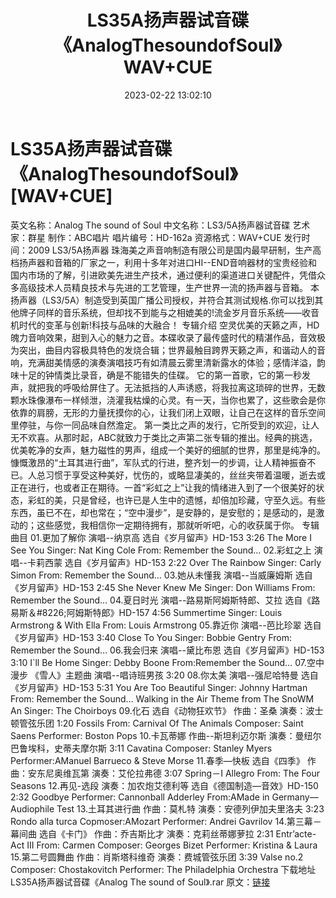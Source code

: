 ﻿---
title: LS35A扬声器试音碟《AnalogThesoundofSoul》WAV+CUE
date: 2023-02-22 13:02:10
categories: 古典音乐、新世纪、纯音雅乐
tags: 纯音雅乐
---
# LS35A扬声器试音碟《AnalogThesoundofSoul》[WAV+CUE]

英文名称：Analog The sound of Soul
中文名称：LS3/5A扬声器试音碟
艺术家：群星
制作：ABC唱片
唱片编号：HD-162a
资源格式：WAV+CUE
发行时间：2009
LS3/5A扬声器
珠海美之声音响制造有限公司是国内最早研制，生产高档扬声器和音箱的厂家之一，利用十多年对进口HI--END音响器材的宝贵经验和国内市场的了解，引进欧美先进生产技术，通过便利的渠道进口关键配件，凭借众多高级技术人员精良技术与先进的工艺管理，生产世界一流的扬声器与音箱。
本扬声器（LS3/5A）制造受到英国广播公司授权，并符合其测试规格.你可以找到其他牌子同样的音乐系统，但却找不到能与之相媲美的!流金岁月音乐系统——收音机时代的变革与创新!科技与品味的大融合！
专辑介绍
空灵优美的天籁之声，HD魄力音响效果，甜到入心的魅力之音。本碟收录了最传盛时代的精湛作品，音效极为突出，曲目内容极具特色的发烧合辑；世界最触目跨界天籁之声，和谐动人的音响，充满甜美情感的演奏演唱技巧有如清晨云雾里清新露水的体验；感情洋溢，韵味十足的钟情类比录音，确是不能错失的佳碟。
它的第一首歌，它的第一秒发声，就把我的呼吸给屏住了。无法抵挡的人声诱惑，将我拉离这琐碎的世界，无数颗水珠像瀑布一样倾泄，浇灌我枯燥的心灵。有一天，当你也累了，这些歌会是你依靠的肩膀，无形的力量抚摸你的心，让我们闭上双眼，让自己在这样的音乐空间里停驻，与你一同品味自然澹定。
第一类比之声的发行，它所受到的欢迎，让人无不欢喜。从那时起，ABC就致力于类比之声第二张专辑的推出。经典的挑选，优美乾净的女声，魅力磁性的男声，组成一个美好的细腻的世界，那里是纯净的。慷慨激昂的“土耳其进行曲”，军队式的行进，整齐划一的步调，让人精神振奋不已。人总习惯于享受这种美好，忧伤的，或略显凄美的，丝丝夹带着温暖，逝去或正在进行，也或者正在期待。一首“彩虹之上”让我的情绪进入到了一个很美好的状态，彩虹的美，只是曾经，也许已是人生中的遗憾，却倍加珍藏，守至久远。有些东西，虽已不在，却也常在；“空中漫步”，是安静的，是安慰的；是感动的，是激动的；这些感觉，我相信你一定期待拥有，那就听听吧，心的收获属于你。
专辑曲目
01.更加了解你 演唱--纳京高 选自《岁月留声》HD-153 3:26
The More I See You Singer: Nat King Cole From: Remember the
Sound…
02.彩虹之上 演唱--卡莉西蒙 选自《岁月留声》HD-153 2:22
Over The Rainbow Singer: Carly Simon From: Remember the
Sound…
03.她从未懂我 演唱--当威廉姆斯 选自《岁月留声》HD-153 2:45
She Never Knew Me Singer: Don Williams From: Remember the
Sound…
04.夏日时光 演唱--路易斯阿姆斯特郎、艾拉 选自《路易斯＆#8226;阿姆斯特郎》HD-157 4:56
Summertime Singer: Louis Armstrong & With Ella From: Louis
Armstrong
05.靠近你 演唱--芭比珍翠 选自《岁月留声》HD-153 3:40
Close To You Singer: Bobbie Gentry From: Remember the Sound…
06.我会归来 演唱--黛比布恩 选自《岁月留声》HD-153 3:10
I`ll Be Home Singer: Debby Boone From:Remember the Sound…
07.空中漫步 《雪人》主题曲 演唱--唱诗班男孩 3:20
08.你太美 演唱--强尼哈特曼 选自《岁月留声》HD-153 5:31
You Are Too Beautiful Singer: Johnny Hartman From: Remember the
Sound…
Walking in the Air Theme from The SnoWM An Singer: The
Choirboys
09.化石 选自《动物狂欢节》 作曲：圣桑 演奏：波士顿管弦乐团 1:20
Fossils From: Carnival Of The Animals Composer: Saint Saens
Performer: Boston Pops
10.卡瓦蒂娜 作曲--斯坦利迈尔斯 演奏：曼纽尔巴鲁埃科，史蒂夫摩尔斯 3:11
Cavatina Composer: Stanley Myers Performer:AManuel Barrueco &
Steve Morse
11.春季—快板 选自《四季》 作曲：安东尼奥维瓦第 演奏：艾伦拉弗德 3:07
Spring－I Allegro From: The Four Seasons
12.再见-选段 演奏：加农炮艾德利等 选自《德国制造—音效》HD-150 2:32
Goodbye Performer: Cannonball Adderley From:AMade in
Germany—Audiophile Test
13.土耳其进行曲 作曲：莫札特 演奏：安德列伊加夫里洛夫 3:23
Rondo alla turca Copmoser:AMozart Performer: Andrei Gavrilov
14.第三幕－幕间曲 选自《卡门》 作曲：乔吉斯比才 演奏：克莉丝蒂娜萝拉 2:31
Entr’acte-Act III From: Carmen Composer: Georges Bizet Performer:
Kristina & Laura
15.第二号圆舞曲 作曲：肖斯塔科维奇 演奏：费城管弦乐团 3:39
Valse no.2 Composer: Chostakovitch Performer: The Philadelphia
Orchestra
下载地址
LS35A扬声器试音碟《Analog The sound of
Soul》.rar
原文：[链接](https://blog.sina.com.cn/s/blog_1647c7e76010310vh.html)